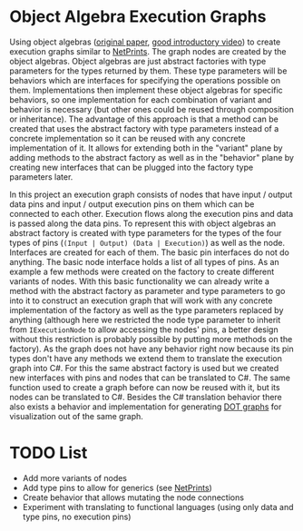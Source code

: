 # Object Algebra Execution Graphs
Using object algebras ([original paper](https://www.cs.utexas.edu/~wcook/Drafts/2012/ecoop2012.pdf), [good introductory video](https://www.infoq.com/presentations/object-algebras/)) to create execution graphs similar to [NetPrints](https://github.com/RobinKa/netprints). The graph nodes are created by the object algebras. Object algebras are just abstract factories with type parameters for the types returned by them. These type parameters will be behaviors which are interfaces for specifying the operations possible on them. Implementations then implement these object algebras for specific behaviors, so one implementation for each combination of variant and behavior is necessary (but other ones could be reused through composition or inheritance). The advantage of this approach is that a method can be created that uses the abstract factory with type parameters instead of a concrete implementation so it can be reused with any concrete implementation of it. It allows for extending both in the "variant" plane by adding methods to the abstract factory as well as in the "behavior" plane by creating new interfaces that can be plugged into the factory type parameters later.

In this project an execution graph consists of nodes that have input / output data pins and input / output execution pins on them which can be connected to each other. Execution flows along the execution pins and data is passed along the data pins. To represent this with object algebras an abstract factory is created with type parameters for the types of the four types of pins (`(Input | Output) (Data | Execution)`) as well as the node. Interfaces are created for each of them. The basic pin interfaces do not do anything. The basic node interface holds a list of all types of pins. As an example a few methods were created on the factory to create different variants of nodes. With this basic functionality we can already write a method with the abstract factory as parameter and type parameters to go into it to construct an execution graph that will work with any concrete implementation of the factory as well as the type parameters replaced by anything (although here we restricted the node type parameter to inherit from `IExecutionNode` to allow accessing the nodes' pins, a better design without this restriction is probably possible by putting more methods on the factory).
As the graph does not have any behavior right now because its pin types don't have any methods we extend them to translate the execution graph into C#. For this the same abstract factory is used but we created new interfaces with pins and nodes that can be translated to C#. The same function used to create a graph before can now be reused with it, but its nodes can be translated to C#.
Besides the C# translation behavior there also exists a behavior and implementation for generating [DOT graphs](https://en.wikipedia.org/wiki/DOT_(graph_description_language)) for visualization out of the same graph.

# TODO List
- Add more variants of nodes
- Add type pins to allow for generics (see [NetPrints](https://github.com/RobinKa/netprints))
- Create behavior that allows mutating the node connections
- Experiment with translating to functional languages (using only data and type pins, no execution pins)